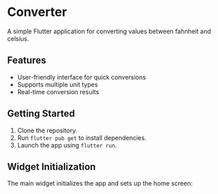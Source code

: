 # Converter

A simple Flutter application for converting values between fahnheit and celsius.

## Features

- User-friendly interface for quick conversions
- Supports multiple unit types
- Real-time conversion results

## Getting Started

1. Clone the repository.
2. Run `flutter pub get` to install dependencies.
3. Launch the app using `flutter run`.

## Widget Initialization

The main widget initializes the app and sets up the home screen:
